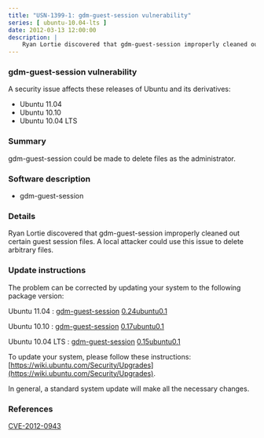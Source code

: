 ```yaml
---
title: "USN-1399-1: gdm-guest-session vulnerability"
series: [ ubuntu-10.04-lts ]
date: 2012-03-13 12:00:00
description: |
    Ryan Lortie discovered that gdm-guest-session improperly cleaned out certain guest session files. A local attacker could use this issue to delete arbitrary files. 
--- 
```

 
### gdm-guest-session vulnerability

A security issue affects these releases of Ubuntu and its derivatives:

* Ubuntu 11.04
* Ubuntu 10.10
* Ubuntu 10.04 LTS

### Summary

gdm-guest-session could be made to delete files as the administrator. 

### Software description

* gdm-guest-session 

### Details

Ryan Lortie discovered that gdm-guest-session improperly cleaned out certain guest session files. A local attacker could use this issue to delete arbitrary files. 

### Update instructions

The problem can be corrected by updating your system to the following package version:

Ubuntu 11.04
 : [gdm-guest-session](https://launchpad.net/ubuntu/+source/gdm-guest-session) <span> [0.24ubuntu0.1](https://launchpad.net/ubuntu/+source/gdm-guest-session/0.24ubuntu0.1) </span> 

Ubuntu 10.10
 : [gdm-guest-session](https://launchpad.net/ubuntu/+source/gdm-guest-session) <span> [0.17ubuntu0.1](https://launchpad.net/ubuntu/+source/gdm-guest-session/0.17ubuntu0.1) </span> 

Ubuntu 10.04 LTS
 : [gdm-guest-session](https://launchpad.net/ubuntu/+source/gdm-guest-session) <span> [0.15ubuntu0.1](https://launchpad.net/ubuntu/+source/gdm-guest-session/0.15ubuntu0.1) </span> 

To update your system, please follow these instructions: [https://wiki.ubuntu.com/Security/Upgrades](https://wiki.ubuntu.com/Security/Upgrades).

In general, a standard system update will make all the necessary changes. 

### References

 [CVE-2012-0943](http://people.ubuntu.com/~ubuntu-security/cve/CVE-2012-0943)
 
